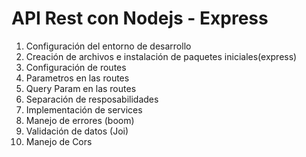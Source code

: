 # API Rest con Nodejs - Express

1. Configuración del entorno de desarrollo
2. Creación de archivos e instalación de paquetes iniciales(express)
3. Configuración de routes
4. Parametros en las routes
5. Query Param en las routes
6. Separación de resposabilidades
7. Implementación de services
8. Manejo de errores (boom)
9. Validación de datos (Joi)
10. Manejo de Cors
